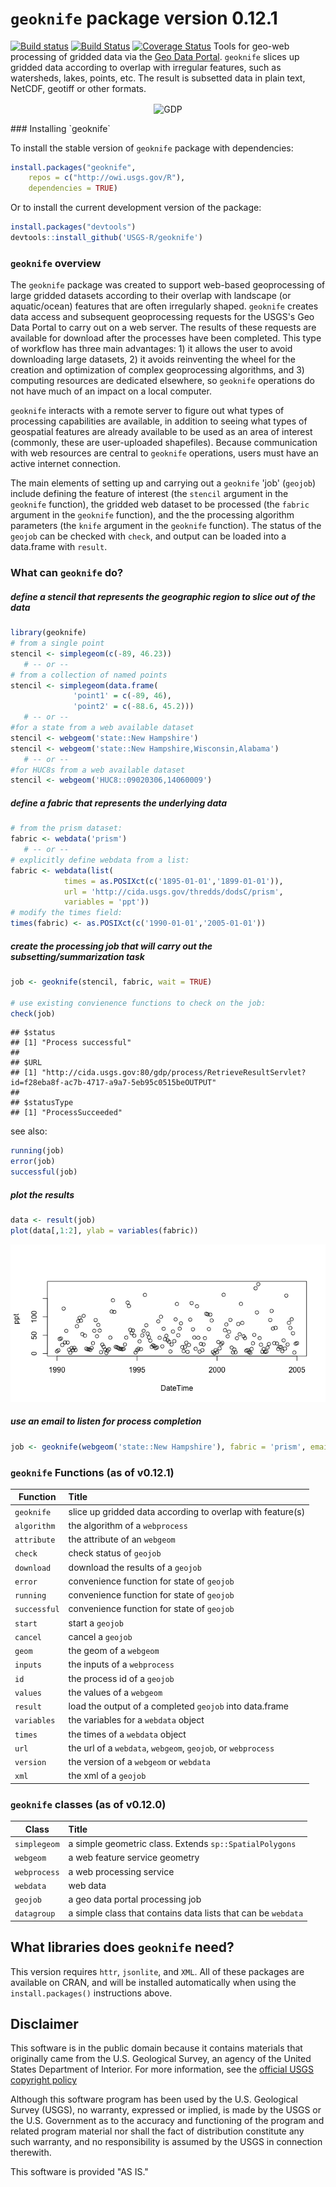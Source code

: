 `geoknife` package version 0.12.1
=================================

[![Build status](https://ci.appveyor.com/api/projects/status/0iacmg82mp50426o/branch/master)](https://ci.appveyor.com/project/jread-usgs/geoknife/branch/master) [![Build Status](https://travis-ci.org/USGS-R/geoknife.svg)](https://travis-ci.org/USGS-R/geoknife) [![Coverage Status](https://coveralls.io/repos/USGS-R/geoknife/badge.svg)](https://coveralls.io/r/USGS-R/geoknife) Tools for geo-web processing of gridded data via the [Geo Data Portal](http://cida.usgs.gov/gdp/ "Geo Data Portal"). `geoknife` slices up gridded data according to overlap with irregular features, such as watersheds, lakes, points, etc. The result is subsetted data in plain text, NetCDF, geotiff or other formats.
<p align="center">
<img src="http://usgs-r.github.io/images/geoknife.png" alt="GDP" align="center">
</p>
### Installing `geoknife`

To install the stable version of `geoknife` package with dependencies:

``` r
install.packages("geoknife", 
    repos = c("http://owi.usgs.gov/R"),
    dependencies = TRUE)
```

Or to install the current development version of the package:

``` r
install.packages("devtools")
devtools::install_github('USGS-R/geoknife')
```

### `geoknife` overview

The `geoknife` package was created to support web-based geoprocessing of large gridded datasets according to their overlap with landscape (or aquatic/ocean) features that are often irregularly shaped. `geoknife` creates data access and subsequent geoprocessing requests for the USGS's Geo Data Portal to carry out on a web server. The results of these requests are available for download after the processes have been completed. This type of workflow has three main advantages: 1) it allows the user to avoid downloading large datasets, 2) it avoids reinventing the wheel for the creation and optimization of complex geoprocessing algorithms, and 3) computing resources are dedicated elsewhere, so `geoknife` operations do not have much of an impact on a local computer.

`geoknife` interacts with a remote server to figure out what types of processing capabilities are available, in addition to seeing what types of geospatial features are already available to be used as an area of interest (commonly, these are user-uploaded shapefiles). Because communication with web resources are central to `geoknife` operations, users must have an active internet connection.

The main elements of setting up and carrying out a `geoknife` 'job' (`geojob`) include defining the feature of interest (the `stencil` argument in the `geoknife` function), the gridded web dataset to be processed (the `fabric` argument in the `geoknife` function), and the the processing algorithm parameters (the `knife` argument in the `geoknife` function). The status of the `geojob` can be checked with `check`, and output can be loaded into a data.frame with `result`.

### What can `geoknife` do?

##### define a stencil that represents the geographic region to slice out of the data

``` r
library(geoknife)
# from a single point
stencil <- simplegeom(c(-89, 46.23))
   # -- or --
# from a collection of named points
stencil <- simplegeom(data.frame(
              'point1' = c(-89, 46), 
              'point2' = c(-88.6, 45.2)))
   # -- or --
#for a state from a web available dataset
stencil <- webgeom('state::New Hampshire')
stencil <- webgeom('state::New Hampshire,Wisconsin,Alabama')
   # -- or --
#for HUC8s from a web available dataset
stencil <- webgeom('HUC8::09020306,14060009')
```

##### define a fabric that represents the underlying data

``` r
# from the prism dataset:
fabric <- webdata('prism')
   # -- or --
# explicitly define webdata from a list:
fabric <- webdata(list(
            times = as.POSIXct(c('1895-01-01','1899-01-01')),
            url = 'http://cida.usgs.gov/thredds/dodsC/prism',
            variables = 'ppt'))
# modify the times field:
times(fabric) <- as.POSIXct(c('1990-01-01','2005-01-01'))
```

##### create the processing job that will carry out the subsetting/summarization task

``` r
job <- geoknife(stencil, fabric, wait = TRUE)

# use existing convienence functions to check on the job:
check(job)
```

    ## $status
    ## [1] "Process successful"
    ## 
    ## $URL
    ## [1] "http://cida.usgs.gov:80/gdp/process/RetrieveResultServlet?id=f28eba8f-ac7b-4717-a9a7-5eb95c0515beOUTPUT"
    ## 
    ## $statusType
    ## [1] "ProcessSucceeded"

see also:

``` r
running(job)
error(job)
successful(job)
```

##### plot the results

``` r
data <- result(job)
plot(data[,1:2], ylab = variables(fabric))
```

![](README_files/figure-markdown_github/unnamed-chunk-7-1.png)

##### use an email to listen for process completion

``` r
job <- geoknife(webgeom('state::New Hampshire'), fabric = 'prism', email = 'fake.email@gmail.com')
```

### `geoknife` Functions (as of v0.12.1)

| Function     | Title                                                        |
|--------------|:-------------------------------------------------------------|
| `geoknife`   | slice up gridded data according to overlap with feature(s)   |
| `algorithm`  | the algorithm of a `webprocess`                              |
| `attribute`  | the attribute of an `webgeom`                                |
| `check`      | check status of `geojob`                                     |
| `download`   | download the results of a `geojob`                           |
| `error`      | convenience function for state of `geojob`                   |
| `running`    | convenience function for state of `geojob`                   |
| `successful` | convenience function for state of `geojob`                   |
| `start`      | start a `geojob`                                             |
| `cancel`     | cancel a `geojob`                                            |
| `geom`       | the geom of a `webgeom`                                      |
| `inputs`     | the inputs of a `webprocess`                                 |
| `id`         | the process id of a `geojob`                                 |
| `values`     | the values of a `webgeom`                                    |
| `result`     | load the output of a completed `geojob` into data.frame      |
| `variables`  | the variables for a `webdata` object                         |
| `times`      | the times of a `webdata` object                              |
| `url`        | the url of a `webdata`, `webgeom`, `geojob`, or `webprocess` |
| `version`    | the version of a `webgeom` or `webdata`                      |
| `xml`        | the xml of a `geojob`                                        |

### `geoknife` classes (as of v0.12.0)

| Class        | Title                                                         |
|--------------|:--------------------------------------------------------------|
| `simplegeom` | a simple geometric class. Extends `sp::SpatialPolygons`       |
| `webgeom`    | a web feature service geometry                                |
| `webprocess` | a web processing service                                      |
| `webdata`    | web data                                                      |
| `geojob`     | a geo data portal processing job                              |
| `datagroup`  | a simple class that contains data lists that can be `webdata` |

What libraries does `geoknife` need?
------------------------------------

This version requires `httr`, `jsonlite`, and `XML`. All of these packages are available on CRAN, and will be installed automatically when using the `install.packages()` instructions above.

Disclaimer
----------

This software is in the public domain because it contains materials that originally came from the U.S. Geological Survey, an agency of the United States Department of Interior. For more information, see the [official USGS copyright policy](http://www.usgs.gov/visual-id/credit_usgs.html#copyright/ "official USGS copyright policy")

Although this software program has been used by the U.S. Geological Survey (USGS), no warranty, expressed or implied, is made by the USGS or the U.S. Government as to the accuracy and functioning of the program and related program material nor shall the fact of distribution constitute any such warranty, and no responsibility is assumed by the USGS in connection therewith.

This software is provided "AS IS."
